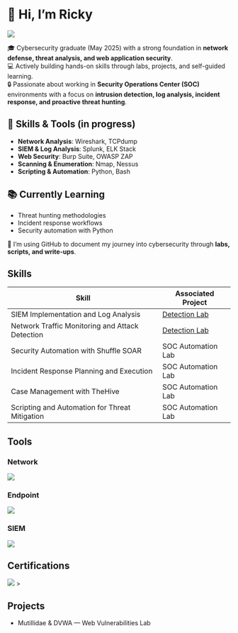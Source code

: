 # 👋 Hi, I’m Ricky
<a href="https://www.linkedin.com/in/ricky-bui-089446218/"><img src="https://img.shields.io/badge/-LinkedIn-0072b1?&style=for-the-badge&logo=linkedin&logoColor=white" /></a>

🎓 Cybersecurity graduate (May 2025) with a strong foundation in **network defense, threat analysis, and web application security**.  
💻 Actively building hands-on skills through labs, projects, and self-guided learning.  
🔒 Passionate about working in **Security Operations Center (SOC)** environments with a focus on **intrusion detection, log analysis, incident response, and proactive threat hunting**.  

## 🔧 Skills & Tools (in progress)
- **Network Analysis**: Wireshark, TCPdump  
- **SIEM & Log Analysis**: Splunk, ELK Stack  
- **Web Security**: Burp Suite, OWASP ZAP  
- **Scanning & Enumeration**: Nmap, Nessus  
- **Scripting & Automation**: Python, Bash  

## 📚 Currently Learning
- Threat hunting methodologies  
- Incident response workflows  
- Security automation with Python  

🚀 I’m using GitHub to document my journey into cybersecurity through **labs, scripts, and write-ups**.

## Skills

| Skill                                         | Associated Project         |
|-----------------------------------------------|----------------------------|
| SIEM Implementation and Log Analysis          | <a href="https://google.com">Detection Lab</a>|
| Network Traffic Monitoring and Attack Detection | <a href="https://google.com">Detection Lab</a>|
| Security Automation with Shuffle SOAR         | SOC Automation Lab|
| Incident Response Planning and Execution      | SOC Automation Lab|
| Case Management with TheHive                  | SOC Automation Lab|
| Scripting and Automation for Threat Mitigation | SOC Automation Lab|

## Tools

### Network
<div>
    <img src="https://img.shields.io/badge/-Wireshark-1679A7?&style=for-the-badge&logo=Wireshark&logoColor=white" />
</div>

### Endpoint
<div>
    <img src="https://img.shields.io/badge/-Microsoft_Defender_for_Endpoint-00A4EF?&style=for-the-badge&logo=Microsoft&logoColor=white" />
</div>

### SIEM
<div>
    <img src="https://img.shields.io/badge/-Splunk-000000?&style=for-the-badge&logo=Splunk&logoColor=white" />
</div>

## Certifications
<div>
<img src="https://img.shields.io/badge/-Security%2B-FF0000?&style=for-the-badge&logo=CompTIA&logoColor=white" />
>

## Projects
- Mutillidae & DVWA — Web Vulnerabilities Lab

